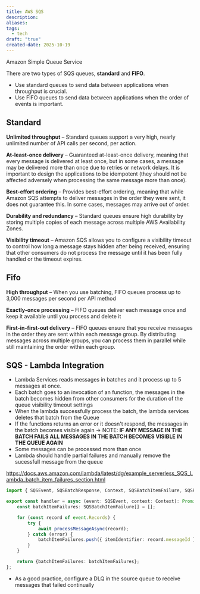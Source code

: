 ```yaml
---
title: AWS SQS
description:
aliases:
tags:
  - tech
draft: "true"
created-date: 2025-10-19
---
```

Amazon Simple Queue Service

There are two types of SQS queues, **standard** and **FIFO**.

- Use standard queues to send data between applications when throughput is crucial.
- Use FIFO queues to send data between applications when the order of events is important.

## Standard 
**Unlimited throughput** – Standard queues support a very high, nearly unlimited number of API calls per second, per action.

**At-least-once delivery** – Guaranteed at-least-once delivery, meaning that every message is delivered at least once, but in some cases, a message may be delivered more than once due to retries or network delays. It is important to design the applications to be idempotent (they should not be affected adversely when processing the same message more than once). 

**Best-effort ordering** – Provides best-effort ordering, meaning that while Amazon SQS attempts to deliver messages in the order they were sent, it does not guarantee this. In some cases, messages may arrive out of order.

**Durability and redundancy** – Standard queues ensure high durability by storing multiple copies of each message across multiple AWS Availability Zones.

**Visibility timeout** – Amazon SQS allows you to configure a visibility timeout to control how long a message stays hidden after being received, ensuring that other consumers do not process the message until it has been fully handled or the timeout expires.

## Fifo 
**High throughput** – When you use batching, FIFO queues process up to 3,000 messages per second per API method 

**Exactly-once processing** – FIFO queues deliver each message once and keep it available until you process and delete it

**First-in-first-out delivery** – FIFO queues ensure that you receive messages in the order they are sent within each message group. By distributing messages across multiple groups, you can process them in parallel while still maintaining the order within each group.


## SQS - Lambda Integration

- Lambda Services reads messages in batches and it process up to 5 messages at once.
- Each batch goes to an invocation of an function, the messages in the batch becomes hidden from other consumers for the duration of the queue visibility timeout settings
- When the lambda successfully process the batch, the lambda services deletes that batch from the Queue
- If the functions returns an error or it doesn't respond, the messages in the batch becomes visible again -> NOTE: **IF ANY MESSAGE IN THE BATCH FAILS ALL MESSAGES IN THE BATCH BECOMES VISIBLE IN THE QUEUE AGAIN**
- Some messages can be processed more than once
- Lambda should handle partial failures and manually remove the sucessfull message from the queue

https://docs.aws.amazon.com/lambda/latest/dg/example_serverless_SQS_Lambda_batch_item_failures_section.html

```typescript
import { SQSEvent, SQSBatchResponse, Context, SQSBatchItemFailure, SQSRecord } from 'aws-lambda';

export const handler = async (event: SQSEvent, context: Context): Promise<SQSBatchResponse> => {
    const batchItemFailures: SQSBatchItemFailure[] = [];

    for (const record of event.Records) {
        try {
            await processMessageAsync(record);
        } catch (error) {
            batchItemFailures.push({ itemIdentifier: record.messageId });
        }
    }

    return {batchItemFailures: batchItemFailures};
};
```

- As a good practice, configure a DLQ in the source queue to receive messages that failed continually
